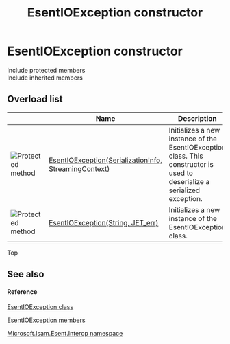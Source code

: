 ﻿---
title: EsentIOException constructor 
TOCTitle: 'EsentIOException constructor '
ms:assetid: Overload:Microsoft.Isam.Esent.Interop.EsentIOException.#ctor
ms:mtpsurl: https://msdn.microsoft.com/library/microsoft.isam.esent.interop.esentioexception.esentioexception(v=EXCHG.10)
ms:contentKeyID: 55102102
ms.date: 07/30/2014
ms.topic: article
f1_keywords:
- Microsoft.Isam.Esent.Interop.EsentIOException.EsentIOException
dev_langs:
- CSharp
- JScript
- VB
- other
---

# EsentIOException constructor

Include protected members  
Include inherited members  

## Overload list

<table>
<thead>
<tr class="header">
<th> </th>
<th>Name</th>
<th>Description</th>
</tr>
</thead>
<tbody>
<tr class="odd">
<td><img src="../images/dn292116.protmethod(exchg.10).gif" title="Protected method" alt="Protected method" /></td>
<td><a href="dn319598(v=exchg.10).md">EsentIOException(SerializationInfo, StreamingContext)</a></td>
<td>Initializes a new instance of the EsentIOException class. This constructor is used to deserialize a serialized exception.</td>
</tr>
<tr class="even">
<td><img src="../images/dn292116.protmethod(exchg.10).gif" title="Protected method" alt="Protected method" /></td>
<td><a href="dn319596(v=exchg.10).md">EsentIOException(String, JET_err)</a></td>
<td>Initializes a new instance of the EsentIOException class.</td>
</tr>
</tbody>
</table>


Top

## See also

#### Reference

[EsentIOException class](./esentioexception-class.md)

[EsentIOException members](./esentioexception-members.md)

[Microsoft.Isam.Esent.Interop namespace](./microsoft.isam.esent.interop-namespace.md)